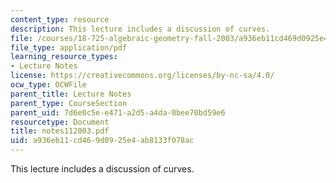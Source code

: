 ```yaml
---
content_type: resource
description: This lecture includes a discussion of curves.
file: /courses/18-725-algebraic-geometry-fall-2003/a936eb11cd469d0925e4ab8133f078ac_notes112003.pdf
file_type: application/pdf
learning_resource_types:
- Lecture Notes
license: https://creativecommons.org/licenses/by-nc-sa/4.0/
ocw_type: OCWFile
parent_title: Lecture Notes
parent_type: CourseSection
parent_uid: 7d6e0c5e-e471-a2d5-a4da-0bee70bd59e6
resourcetype: Document
title: notes112003.pdf
uid: a936eb11-cd46-9d09-25e4-ab8133f078ac
---
```

This lecture includes a discussion of curves.